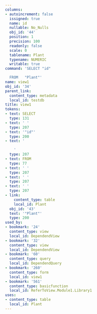 ```yaml
---
columns:
- autoincrement: false
  issigned: true
  name: id
  nullable: No_Nulls
  obj_id: '44'
  position: 1
  precision: 100
  readonly: false
  scale: 0
  tablename: Plant
  typename: NUMERIC
  writable: true
command: 'SELECT "id"

  FROM   "Plant"'
name: view1
obj_id: '34'
parent_link:
  content_type: metadata
  local_id: testdb
title: view1
tokens:
- text: SELECT
  type: 131
- text: ' '
  type: 207
- text: '"id"'
  type: 200
- text: '

    '
  type: 207
- text: FROM
  type: 77
- text: ' '
  type: 207
- text: ' '
  type: 207
- text: ' '
  type: 207
- link:
    content_type: table
    local_id: Plant
  obj_id: '43'
  text: '"Plant"'
  type: 200
used_by:
- bookmark: '24'
  content_type: view
  local_id: DependendView
- bookmark: '32'
  content_type: view
  local_id: DependendView
- bookmark: '60'
  content_type: query
  local_id: DependendQuery
- bookmark: '260'
  content_type: form
  local_id: view1
- bookmark: '561'
  content_type: basicfunction
  local_id: ReferToView.Module1.Library1
uses:
- content_type: table
  local_id: Plant
---
```

